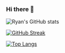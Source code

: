 ### Hi there 👋

![Ryan's GitHub stats](https://github-readme-stats.vercel.app/api?username=RyanGehris&show_icons=true&theme=transparent&count_private=true)

[![GitHub Streak](http://github-readme-streak-stats.herokuapp.com?user=RyanGehris&theme=dark&background=000000)](https://git.io/streak-stats)

[![Top Langs](https://github-readme-stats.vercel.app/api/top-langs/?username=RyanGehris&layout=compact&theme=vision-friendly-dark)](https://github.com/anuraghazra/github-readme-stats)
<!--
**RyanGehris/RyanGehris** is a ✨ _special_ ✨ repository because its `README.md` (this file) appears on your GitHub profile.

Here are some ideas to get you started:

- 🔭 I’m currently working on ...
- 🌱 I’m currently learning ...
- 👯 I’m looking to collaborate on ...
- 🤔 I’m looking for help with ...
- 💬 Ask me about ...
- 📫 How to reach me: ...
- 😄 Pronouns: ...
- ⚡ Fun fact: ...
-->

